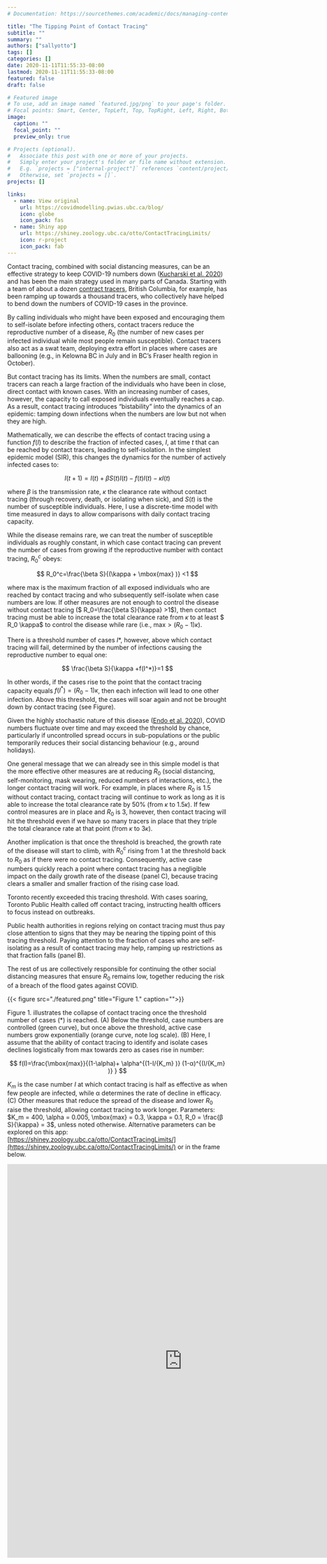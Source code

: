 ```yaml
---
# Documentation: https://sourcethemes.com/academic/docs/managing-content/

title: "The Tipping Point of Contact Tracing"
subtitle: ""
summary: ""
authors: ["sallyotto"]
tags: []
categories: []
date: 2020-11-11T11:55:33-08:00
lastmod: 2020-11-11T11:55:33-08:00
featured: false
draft: false

# Featured image
# To use, add an image named `featured.jpg/png` to your page's folder.
# Focal points: Smart, Center, TopLeft, Top, TopRight, Left, Right, BottomLeft, Bottom, BottomRight.
image:
  caption: ""
  focal_point: ""
  preview_only: true

# Projects (optional).
#   Associate this post with one or more of your projects.
#   Simply enter your project's folder or file name without extension.
#   E.g. `projects = ["internal-project"]` references `content/project/deep-learning/index.md`.
#   Otherwise, set `projects = []`.
projects: []

links:
  - name: View original
    url: https://covidmodelling.pwias.ubc.ca/blog/
    icon: globe
    icon_pack: fas
  - name: Shiny app
    url: https://shiney.zoology.ubc.ca/otto/ContactTracingLimits/
    icon: r-project
    icon_pack: fab
---
```



Contact tracing, combined with social distancing measures, can be an effective
strategy to keep COVID-19 numbers down ([Kucharski et al.
2020](https://www.thelancet.com/journals/laninf/article/PIIS1473-3099(20)30457-6/fulltext))
and has been the main strategy used in many parts of Canada. Starting with a
team of about a dozen [contract
tracers](https://vancouversun.com/health/local-health/covid-19-contact-tracers-i-feel-like-ive-helped-decrease-the-numbers),
British Columbia, for example, has been ramping up towards a thousand tracers,
who collectively have helped to bend down the numbers of COVID-19 cases in the
province. 

By calling individuals who might have been exposed and encouraging them to
self-isolate before infecting others, contact tracers reduce the reproductive
number of a disease, $R_0$ (the number of new cases per infected individual
while most people remain susceptible). Contact tracers also act as a swat team,
deploying extra effort in places where cases are ballooning (e.g., in
Kelowna BC in July and in BC’s Fraser health region in October).

But contact tracing has its limits.  When the numbers are small, contact tracers
can reach a large fraction of the individuals who have been in close, direct
contact with known cases. With an increasing number of cases, however, the
capacity to call exposed individuals eventually reaches a cap.  As a result,
contact tracing introduces “bistability” into the dynamics of an epidemic:
tamping down infections when the numbers are low but not when they are high. 

Mathematically, we can describe the effects of contact tracing using a function
$f(I)$ to describe the fraction of infected cases, $I$, at time $t$ that can be
reached by contact tracers, leading to self-isolation.  In the simplest epidemic
model (SIR), this changes the dynamics for the number of actively infected cases
to:

$$
I(t+1) = I(t) + \beta S(t) I(t) - f(t) I(t) - \kappa I(t)
$$

where $\beta$ is the transmission rate, $\kappa$ the clearance rate without contact tracing (through recovery, death, or isolating when sick), and $S(t)$ is the number of susceptible individuals. Here, I use a discrete-time model with time measured in days to allow comparisons with daily contact tracing capacity.

While the disease remains rare, we can treat the number of susceptible individuals as roughly constant, in which case contact tracing can prevent the number of cases from growing if the reproductive number with contact tracing, $R_0^c$ obeys:
 
$$
R_0^c=\frac{\beta S}{(\kappa + \mbox{max} )} <1 
$$

where $\mbox{max}$ is the maximum fraction of all exposed individuals who are reached by contact tracing and who subsequently self-isolate when case numbers are low.  If other measures are not enough to control the disease without contact tracing ($ R_0=\frac{\beta S}{\kappa} >1$), then contact tracing must be able to increase the total clearance rate from $\kappa$ to at least $ R_0  \kappa$ to control the disease while rare (i.e., $\mbox{max} > (R_0 - 1 ) \kappa$).

There is a threshold number of cases $I*$, however, above which contact tracing will fail, determined by the number of infections causing the reproductive number to equal one:

$$
\frac{\beta S}{\kappa +f(I^*)}=1 
$$

In other words, if the cases rise to the point that the contact tracing capacity equals $f(I^*)= (R_0 -1) \kappa$, then each infection will lead to one other infection. Above this threshold, the cases will soar again and not be brought down by contact tracing (see Figure).

Given the highly stochastic nature of this disease ([Endo et al. 2020](https://www.ncbi.nlm.nih.gov/pmc/articles/PMC7338915/pdf/wellcomeopenres-5-17714.pdf)), COVID numbers fluctuate over time and may exceed the threshold by chance, particularly if uncontrolled spread occurs in sub-populations or the public temporarily reduces their social distancing behaviour (e.g., around holidays).

One general message that we can already see in this simple model is that the more effective other measures are at reducing $R_0$ (social distancing, self-monitoring, mask wearing, reduced numbers of interactions, etc.), the longer contact tracing will work.  For example, in places where $R_0$ is 1.5 without contact tracing, contact tracing will continue to work as long as it is able to increase the total clearance rate by 50% (from $\kappa$ to $1.5 \kappa$). If few control measures are in place and $R_0$ is 3, however, then contact tracing will hit the threshold even if we have so many tracers in place that they triple the total clearance rate at that point (from $\kappa$ to $3 \kappa$).

Another implication is that once the threshold is breached, the growth rate of the disease will start to climb, with $R_0^c$ rising from 1 at the threshold back to $R_0$ as if there were no contact tracing. Consequently, active case numbers quickly reach a point where contact tracing has a negligible impact on the daily growth rate of the disease (panel C), because tracing clears a smaller and smaller fraction of the rising case load.

Toronto recently exceeded this tracing threshold.  With cases soaring, Toronto Public Health
called off contact tracing, instructing health officers to focus instead on outbreaks.

Public health authorities in regions relying on contact tracing must thus pay close attention to signs that they may be nearing the tipping point of this tracing threshold. Paying attention to the fraction of cases who are self-isolating as a result of contact tracing may help, ramping up restrictions as that fraction falls (panel B).  

The rest of us are collectively responsible for continuing the other social distancing measures that ensure $R_0$ remains low, together reducing the risk of a breach of the flood gates against COVID.
 
 




{{< figure src="./featured.png" title="Figure 1." caption="">}}


Figure 1. illustrates the collapse of contact tracing once the threshold number of cases (*) is reached. (A) Below the threshold, case numbers are controlled (green curve), but once above the threshold, active case numbers grow exponentially (orange curve, note log scale). (B) Here, I assume that the ability of contact tracing to identify and isolate cases declines logistically from max towards zero as cases rise in number:
   
   
$$
f(I)=\frac{\mbox{max}}{(1-\alpha)+ \alpha^{(1-I/{K_m} )} (1-α)^{(I/{K_m} )} }
$$

$K_m$ is the case number $I$ at which contact tracing is half as effective as when few people are infected, while α determines the rate of decline in efficacy.  (C) Other measures that reduce the spread of the disease and lower $R_0$ raise the threshold, allowing contact tracing to work longer. Parameters: $K_m = 400, \alpha = 0.005, \mbox{max} = 0.3, \kappa = 0.1, R_0 = \frac{β S}{\kappa} = 3$, unless noted otherwise. Alternative parameters can be explored on this app: [https://shiney.zoology.ubc.ca/otto/ContactTracingLimits/](https://shiney.zoology.ubc.ca/otto/ContactTracingLimits/) or in the frame below.


<iframe width="800" height="900" scrolling="no" frameborder="no"  src="https://shiney.zoology.ubc.ca/otto/ContactTracingLimits"> </iframe>
